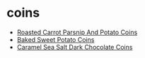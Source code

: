 # coins

 * [Roasted Carrot Parsnip And Potato Coins](../index/r/roasted-carrot-parsnip-and-potato-coins-356319.json)
 * [Baked Sweet Potato Coins](../index/b/baked-sweet-potato-coins.json)
 * [Caramel Sea Salt Dark Chocolate Coins](../index/c/caramel-sea-salt-dark-chocolate-coins.json)
